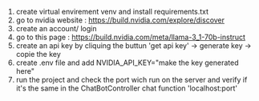 1. create virtual envirement venv and install requirements.txt 
2. go to nvidia website : https://build.nvidia.com/explore/discover
3. create an account/ login 
4. go to this  page : https://build.nvidia.com/meta/llama-3_1-70b-instruct
5. create an api key by cliquing the buttun 'get api key' -> generate key -> copie the key
6. create .env file and add NVIDIA_API_KEY="make the key generated here"
7. run the project and check the port wich run on the server and verify if it's the same in the ChatBotController chat function 'localhost:port'